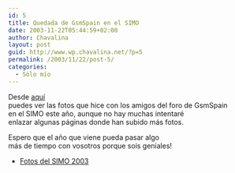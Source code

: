 ```yaml
---
id: 5
title: Quedada de GsmSpain en el SIMO
date: 2003-11-22T05:44:59+02:00
author: Chavalina
layout: post
guid: http://www.wp.chavalina.net/?p=5
permalink: /2003/11/22/post-5/
categories:
  - Sólo mío
---
```

<p align="left">
  Desde <a href="galerias/simo2003/thumbs.htm" target="_blank">aquí</a><br /> puedes ver las fotos que hice con los amigos del foro de GsmSpain<br /> en el SIMO este a&ntilde;o, aunque no hay muchas intentaré<br /> enlazar algunas páginas donde han subido más fotos.
</p>

<p align="left">
  Espero que el a&ntilde;o que viene pueda pasar algo<br /> más de tiempo con vosotros porque sois geniales!
</p>

  * <a href="galerias/simo2003/thumbs.htm" target="_blank">Fotos del SIMO 2003</a>